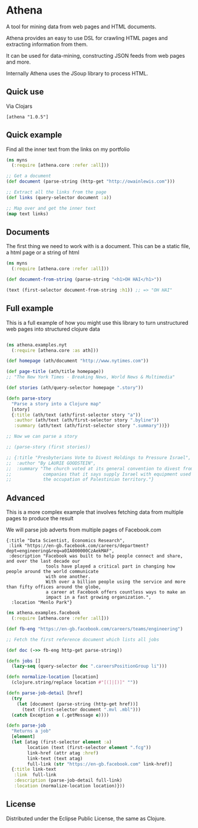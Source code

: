 # Athena

A tool for mining data from web pages and HTML documents.

Athena provides an easy to use DSL for crawling HTML pages and extracting information from them.

It can be used for data-mining, constructing JSON feeds from web pages and more.

Internally Athena uses the JSoup library to process HTML.

## Quick use

Via Clojars

```
[athena "1.0.5"]
```

## Quick example

Find all the inner text from the links on my portfolio

```clojure
(ns myns
  (:require [athena.core :refer :all]))

;; Get a document
(def document (parse-string (http-get "http://owainlewis.com")))

;; Extract all the links from the page
(def links (query-selector document :a))

;; Map over and get the inner text
(map text links)
```

## Documents

The first thing we need to work with is a document. This can be a static file, a html page or a string of html

```clojure
(ns myns
  (:require [athena.core :refer :all]))

(def document-from-string (parse-string "<h1>OH HAI</h1>"))

(text (first-selector document-from-string :h1)) ;; => "OH HAI"

```

## Full example

This is a full example of how you might use this library to turn unstructured web pages into structured clojure data

```clojure

(ns athena.examples.nyt
  (:require [athena.core :as ath]))

(def homepage (ath/document "http://www.nytimes.com"))

(def page-title (ath/title homepage))
;; "The New York Times - Breaking News, World News & Multimedia"

(def stories (ath/query-selector homepage ".story"))

(defn parse-story
  "Parse a story into a Clojure map"
  [story]
  {:title (ath/text (ath/first-selector story "a"))
   :author (ath/text (ath/first-selector story ".byline"))
   :summary (ath/text (ath/first-selector story ".summary"))})

;; Now we can parse a story

;; (parse-story (first stories))

;; {:title "Presbyterians Vote to Divest Holdings to Pressure Israel",
;;  :author "By LAURIE GOODSTEIN",
;;  :summary "The church voted at its general convention to divest from three
;;            companies that it says supply Israel with equipment used in
;;            the occupation of Palestinian territory."}


```

## Advanced

This is a more complex example that involves fetching data from multiple pages
to produce the result

We will parse job adverts from multiple pages of Facebook.com

```
{:title "Data Scientist, Economics Research",
 :link "https://en-gb.facebook.com/careers/department?dept=engineering&req=a0IA000000CzAekMAF",
 :description "Facebook was built to help people connect and share, and over the last decade our
               tools have played a critical part in changing how people around the world communicate
			   with one another.
			   With over a billion people using the service and more than fifty offices around the globe,
		       a career at Facebook offers countless ways to make an
			   impact in a fast growing organization.",
  :location "Menlo Park"}

```

```clojure
(ns athena.examples.facebook
  (:require [athena.core :refer :all]))

(def fb-eng "https://en-gb.facebook.com/careers/teams/engineering")

;; Fetch the first reference document which lists all jobs

(def doc (->> fb-eng http-get parse-string))

(defn jobs []
  (lazy-seq (query-selector doc ".careersPositionGroup li")))

(defn normalize-location [location]
  (clojure.string/replace location #"[(]|[)]" ""))

(defn parse-job-detail [href]
  (try
    (let [document (parse-string (http-get href))]
      (text (first-selector document ".mvl .mbl")))
  (catch Exception e (.getMessage e))))

(defn parse-job
  "Returns a job"
  [element]
  (let [atag (first-selector element :a)
        location (text (first-selector element ".fcg"))
        link-href (attr atag :href)
        link-text (text atag)
        full-link (str "https://en-gb.facebook.com" link-href)]
  {:title link-text
   :link  full-link
   :description (parse-job-detail full-link)
   :location (normalize-location location)}))


```

## License

Distributed under the Eclipse Public License, the same as Clojure.
